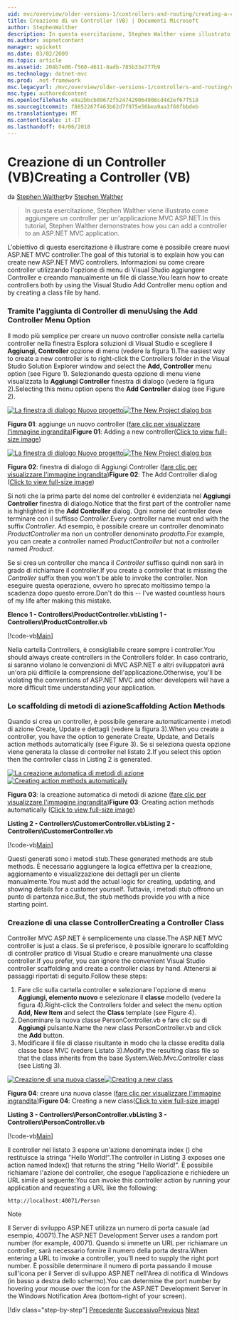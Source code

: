 ```yaml
---
uid: mvc/overview/older-versions-1/controllers-and-routing/creating-a-controller-vb
title: Creazione di un Controller (VB) | Documenti Microsoft
author: StephenWalther
description: In questa esercitazione, Stephen Walther viene illustrato come aggiungere un controller per un'applicazione MVC ASP.NET.
ms.author: aspnetcontent
manager: wpickett
ms.date: 03/02/2009
ms.topic: article
ms.assetid: 204b7e86-f560-4611-8adb-785b33e777b9
ms.technology: dotnet-mvc
ms.prod: .net-framework
msc.legacyurl: /mvc/overview/older-versions-1/controllers-and-routing/creating-a-controller-vb
msc.type: authoredcontent
ms.openlocfilehash: e9a2bbcb09672f5247429064908cd4d2ef67f518
ms.sourcegitcommit: f8852267f463b62d7f975e56bea9aa3f68fbbdeb
ms.translationtype: MT
ms.contentlocale: it-IT
ms.lasthandoff: 04/06/2018
---
```

<a name="creating-a-controller-vb"></a><span data-ttu-id="c429d-103">Creazione di un Controller (VB)</span><span class="sxs-lookup"><span data-stu-id="c429d-103">Creating a Controller (VB)</span></span>
====================
<span data-ttu-id="c429d-104">da [Stephen Walther](https://github.com/StephenWalther)</span><span class="sxs-lookup"><span data-stu-id="c429d-104">by [Stephen Walther](https://github.com/StephenWalther)</span></span>

> <span data-ttu-id="c429d-105">In questa esercitazione, Stephen Walther viene illustrato come aggiungere un controller per un'applicazione MVC ASP.NET.</span><span class="sxs-lookup"><span data-stu-id="c429d-105">In this tutorial, Stephen Walther demonstrates how you can add a controller to an ASP.NET MVC application.</span></span>


<span data-ttu-id="c429d-106">L'obiettivo di questa esercitazione è illustrare come è possibile creare nuovi ASP.NET MVC controller.</span><span class="sxs-lookup"><span data-stu-id="c429d-106">The goal of this tutorial is to explain how you can create new ASP.NET MVC controllers.</span></span> <span data-ttu-id="c429d-107">Informazioni su come creare controller utilizzando l'opzione di menu di Visual Studio aggiungere Controller e creando manualmente un file di classe.</span><span class="sxs-lookup"><span data-stu-id="c429d-107">You learn how to create controllers both by using the Visual Studio Add Controller menu option and by creating a class file by hand.</span></span>

### <a name="using-the-add-controller-menu-option"></a><span data-ttu-id="c429d-108">Tramite l'aggiunta di Controller di menu</span><span class="sxs-lookup"><span data-stu-id="c429d-108">Using the Add Controller Menu Option</span></span>

<span data-ttu-id="c429d-109">Il modo più semplice per creare un nuovo controller consiste nella cartella controller nella finestra Esplora soluzioni di Visual Studio e scegliere il **Aggiungi, Controller** opzione di menu (vedere la figura 1).</span><span class="sxs-lookup"><span data-stu-id="c429d-109">The easiest way to create a new controller is to right-click the Controllers folder in the Visual Studio Solution Explorer window and select the **Add, Controller** menu option (see Figure 1).</span></span> <span data-ttu-id="c429d-110">Selezionando questa opzione di menu viene visualizzata la **Aggiungi Controller** finestra di dialogo (vedere la figura 2).</span><span class="sxs-lookup"><span data-stu-id="c429d-110">Selecting this menu option opens the **Add Controller** dialog (see Figure 2).</span></span>


<span data-ttu-id="c429d-111">[![La finestra di dialogo Nuovo progetto](creating-a-controller-vb/_static/image1.jpg)](creating-a-controller-vb/_static/image1.png)</span><span class="sxs-lookup"><span data-stu-id="c429d-111">[![The New Project dialog box](creating-a-controller-vb/_static/image1.jpg)](creating-a-controller-vb/_static/image1.png)</span></span>

<span data-ttu-id="c429d-112">**Figura 01**: aggiunge un nuovo controller ([fare clic per visualizzare l'immagine ingrandita](creating-a-controller-vb/_static/image2.png))</span><span class="sxs-lookup"><span data-stu-id="c429d-112">**Figure 01**: Adding a new controller([Click to view full-size image](creating-a-controller-vb/_static/image2.png))</span></span>


<span data-ttu-id="c429d-113">[![La finestra di dialogo Nuovo progetto](creating-a-controller-vb/_static/image2.jpg)](creating-a-controller-vb/_static/image3.png)</span><span class="sxs-lookup"><span data-stu-id="c429d-113">[![The New Project dialog box](creating-a-controller-vb/_static/image2.jpg)](creating-a-controller-vb/_static/image3.png)</span></span>

<span data-ttu-id="c429d-114">**Figura 02**: finestra di dialogo di Aggiungi Controller ([fare clic per visualizzare l'immagine ingrandita](creating-a-controller-vb/_static/image4.png))</span><span class="sxs-lookup"><span data-stu-id="c429d-114">**Figure 02**: The Add Controller dialog ([Click to view full-size image](creating-a-controller-vb/_static/image4.png))</span></span>


<span data-ttu-id="c429d-115">Si noti che la prima parte del nome del controller è evidenziata nel **Aggiungi Controller** finestra di dialogo.</span><span class="sxs-lookup"><span data-stu-id="c429d-115">Notice that the first part of the controller name is highlighted in the **Add Controller** dialog.</span></span> <span data-ttu-id="c429d-116">Ogni nome del controller deve terminare con il suffisso *Controller*.</span><span class="sxs-lookup"><span data-stu-id="c429d-116">Every controller name must end with the suffix *Controller*.</span></span> <span data-ttu-id="c429d-117">Ad esempio, è possibile creare un controller denominato *ProductController* ma non un controller denominato *prodotto*.</span><span class="sxs-lookup"><span data-stu-id="c429d-117">For example, you can create a controller named *ProductController* but not a controller named *Product*.</span></span>


<span data-ttu-id="c429d-118">Se si crea un controller che manca il *Controller* suffisso quindi non sarà in grado di richiamare il controller.</span><span class="sxs-lookup"><span data-stu-id="c429d-118">If you create a controller that is missing the *Controller* suffix then you won't be able to invoke the controller.</span></span> <span data-ttu-id="c429d-119">Non eseguire questa operazione, ovvero ho sprecato moltissimo tempo la scadenza dopo questo errore.</span><span class="sxs-lookup"><span data-stu-id="c429d-119">Don't do this -- I've wasted countless hours of my life after making this mistake.</span></span>


<span data-ttu-id="c429d-120">**Elenco 1 - Controllers\ProductController.vb**</span><span class="sxs-lookup"><span data-stu-id="c429d-120">**Listing 1 - Controllers\ProductController.vb**</span></span>

[!code-vb[Main](creating-a-controller-vb/samples/sample1.vb)]

<span data-ttu-id="c429d-121">Nella cartella Controllers, è consigliabile creare sempre i controller.</span><span class="sxs-lookup"><span data-stu-id="c429d-121">You should always create controllers in the Controllers folder.</span></span> <span data-ttu-id="c429d-122">In caso contrario, si saranno violano le convenzioni di MVC ASP.NET e altri sviluppatori avrà un'ora più difficile la comprensione dell'applicazione.</span><span class="sxs-lookup"><span data-stu-id="c429d-122">Otherwise, you'll be violating the conventions of ASP.NET MVC and other developers will have a more difficult time understanding your application.</span></span>

### <a name="scaffolding-action-methods"></a><span data-ttu-id="c429d-123">Lo scaffolding di metodi di azione</span><span class="sxs-lookup"><span data-stu-id="c429d-123">Scaffolding Action Methods</span></span>

<span data-ttu-id="c429d-124">Quando si crea un controller, è possibile generare automaticamente i metodi di azione Create, Update e dettagli (vedere la figura 3).</span><span class="sxs-lookup"><span data-stu-id="c429d-124">When you create a controller, you have the option to generate Create, Update, and Details action methods automatically (see Figure 3).</span></span> <span data-ttu-id="c429d-125">Se si seleziona questa opzione viene generata la classe di controller nel listato 2.</span><span class="sxs-lookup"><span data-stu-id="c429d-125">If you select this option then the controller class in Listing 2 is generated.</span></span>


<span data-ttu-id="c429d-126">[![La creazione automatica di metodi di azione](creating-a-controller-vb/_static/image3.jpg)](creating-a-controller-vb/_static/image5.png)</span><span class="sxs-lookup"><span data-stu-id="c429d-126">[![Creating action methods automatically](creating-a-controller-vb/_static/image3.jpg)](creating-a-controller-vb/_static/image5.png)</span></span>

<span data-ttu-id="c429d-127">**Figura 03**: la creazione automatica di metodi di azione ([fare clic per visualizzare l'immagine ingrandita](creating-a-controller-vb/_static/image6.png))</span><span class="sxs-lookup"><span data-stu-id="c429d-127">**Figure 03**: Creating action methods automatically ([Click to view full-size image](creating-a-controller-vb/_static/image6.png))</span></span>


<span data-ttu-id="c429d-128">**Listing 2 - Controllers\CustomerController.vb**</span><span class="sxs-lookup"><span data-stu-id="c429d-128">**Listing 2 - Controllers\CustomerController.vb**</span></span>

[!code-vb[Main](creating-a-controller-vb/samples/sample2.vb)]

<span data-ttu-id="c429d-129">Questi generati sono i metodi stub.</span><span class="sxs-lookup"><span data-stu-id="c429d-129">These generated methods are stub methods.</span></span> <span data-ttu-id="c429d-130">È necessario aggiungere la logica effettiva per la creazione, aggiornamento e visualizzazione dei dettagli per un cliente manualmente.</span><span class="sxs-lookup"><span data-stu-id="c429d-130">You must add the actual logic for creating, updating, and showing details for a customer yourself.</span></span> <span data-ttu-id="c429d-131">Tuttavia, i metodi stub offrono un punto di partenza nice.</span><span class="sxs-lookup"><span data-stu-id="c429d-131">But, the stub methods provide you with a nice starting point.</span></span>

### <a name="creating-a-controller-class"></a><span data-ttu-id="c429d-132">Creazione di una classe Controller</span><span class="sxs-lookup"><span data-stu-id="c429d-132">Creating a Controller Class</span></span>

<span data-ttu-id="c429d-133">Controller MVC ASP.NET è semplicemente una classe.</span><span class="sxs-lookup"><span data-stu-id="c429d-133">The ASP.NET MVC controller is just a class.</span></span> <span data-ttu-id="c429d-134">Se si preferisce, è possibile ignorare lo scaffolding di controller pratico di Visual Studio e creare manualmente una classe controller.</span><span class="sxs-lookup"><span data-stu-id="c429d-134">If you prefer, you can ignore the convenient Visual Studio controller scaffolding and create a controller class by hand.</span></span> <span data-ttu-id="c429d-135">Attenersi ai passaggi riportati di seguito.</span><span class="sxs-lookup"><span data-stu-id="c429d-135">Follow these steps:</span></span>

1. <span data-ttu-id="c429d-136">Fare clic sulla cartella controller e selezionare l'opzione di menu **Aggiungi, elemento nuovo** e selezionare il **classe** modello (vedere la figura 4).</span><span class="sxs-lookup"><span data-stu-id="c429d-136">Right-click the Controllers folder and select the menu option **Add, New Item** and select the **Class** template (see Figure 4).</span></span>
2. <span data-ttu-id="c429d-137">Denominare la nuova classe PersonController.vb e fare clic su di **Aggiungi** pulsante.</span><span class="sxs-lookup"><span data-stu-id="c429d-137">Name the new class PersonController.vb and click the **Add** button.</span></span>
3. <span data-ttu-id="c429d-138">Modificare il file di classe risultante in modo che la classe eredita dalla classe base MVC (vedere Listato 3).</span><span class="sxs-lookup"><span data-stu-id="c429d-138">Modify the resulting class file so that the class inherits from the base System.Web.Mvc.Controller class (see Listing 3).</span></span>


<span data-ttu-id="c429d-139">[![Creazione di una nuova classe](creating-a-controller-vb/_static/image4.jpg)](creating-a-controller-vb/_static/image7.png)</span><span class="sxs-lookup"><span data-stu-id="c429d-139">[![Creating a new class](creating-a-controller-vb/_static/image4.jpg)](creating-a-controller-vb/_static/image7.png)</span></span>

<span data-ttu-id="c429d-140">**Figura 04**: creare una nuova classe ([fare clic per visualizzare l'immagine ingrandita](creating-a-controller-vb/_static/image8.png))</span><span class="sxs-lookup"><span data-stu-id="c429d-140">**Figure 04**: Creating a new class([Click to view full-size image](creating-a-controller-vb/_static/image8.png))</span></span>


<span data-ttu-id="c429d-141">**Listing 3 - Controllers\PersonController.vb**</span><span class="sxs-lookup"><span data-stu-id="c429d-141">**Listing 3 - Controllers\PersonController.vb**</span></span>

[!code-vb[Main](creating-a-controller-vb/samples/sample3.vb)]

<span data-ttu-id="c429d-142">Il controller nel listato 3 espone un'azione denominata index () che restituisce la stringa "Hello World!".</span><span class="sxs-lookup"><span data-stu-id="c429d-142">The controller in Listing 3 exposes one action named Index() that returns the string "Hello World!".</span></span> <span data-ttu-id="c429d-143">È possibile richiamare l'azione del controller, che esegue l'applicazione e richiedere un URL simile al seguente:</span><span class="sxs-lookup"><span data-stu-id="c429d-143">You can invoke this controller action by running your application and requesting a URL like the following:</span></span>

`http://localhost:40071/Person`

> [!NOTE]
> 
> <span data-ttu-id="c429d-144">Il Server di sviluppo ASP.NET utilizza un numero di porta casuale (ad esempio, 40071).</span><span class="sxs-lookup"><span data-stu-id="c429d-144">The ASP.NET Development Server uses a random port number (for example, 40071).</span></span> <span data-ttu-id="c429d-145">Quando si immette un URL per richiamare un controller, sarà necessario fornire il numero della porta destra.</span><span class="sxs-lookup"><span data-stu-id="c429d-145">When entering a URL to invoke a controller, you'll need to supply the right port number.</span></span> <span data-ttu-id="c429d-146">È possibile determinare il numero di porta passando il mouse sull'icona per il Server di sviluppo ASP.NET nell'Area di notifica di Windows (in basso a destra dello schermo).</span><span class="sxs-lookup"><span data-stu-id="c429d-146">You can determine the port number by hovering your mouse over the icon for the ASP.NET Development Server in the Windows Notification Area (bottom-right of your screen).</span></span>
> 
> [!div class="step-by-step"]
> <span data-ttu-id="c429d-147">[Precedente](adding-dynamic-content-to-a-cached-page-vb.md)
> [Successivo](creating-an-action-vb.md)</span><span class="sxs-lookup"><span data-stu-id="c429d-147">[Previous](adding-dynamic-content-to-a-cached-page-vb.md)
[Next](creating-an-action-vb.md)</span></span>
